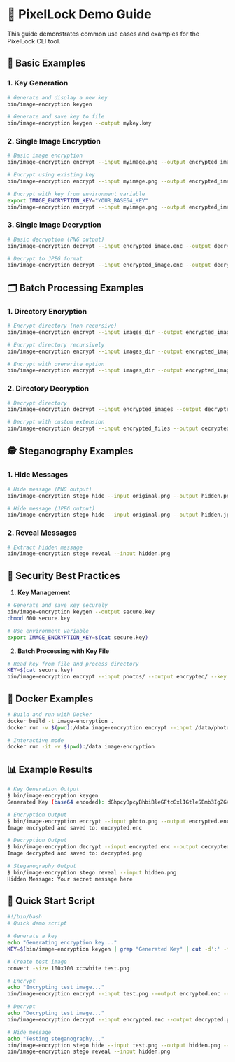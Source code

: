 # 🎯 PixelLock Demo Guide

This guide demonstrates common use cases and examples for the PixelLock CLI tool.

## 📝 Basic Examples

### 1. Key Generation
```bash
# Generate and display a new key
bin/image-encryption keygen

# Generate and save key to file
bin/image-encryption keygen --output mykey.key
```

### 2. Single Image Encryption
```bash
# Basic image encryption
bin/image-encryption encrypt --input myimage.png --output encrypted_image.enc

# Encrypt using existing key
bin/image-encryption encrypt --input myimage.png --output encrypted_image.enc --key "YOUR_BASE64_KEY"

# Encrypt with key from environment variable
export IMAGE_ENCRYPTION_KEY="YOUR_BASE64_KEY"
bin/image-encryption encrypt --input myimage.png --output encrypted_image.enc
```

### 3. Single Image Decryption
```bash
# Basic decryption (PNG output)
bin/image-encryption decrypt --input encrypted_image.enc --output decrypted.png --key "YOUR_BASE64_KEY"

# Decrypt to JPEG format
bin/image-encryption decrypt --input encrypted_image.enc --output decrypted.jpg --key "YOUR_BASE64_KEY" --output-format jpg
```

## 🗂️ Batch Processing Examples

### 1. Directory Encryption
```bash
# Encrypt directory (non-recursive)
bin/image-encryption encrypt --input images_dir --output encrypted_images

# Encrypt directory recursively
bin/image-encryption encrypt --input images_dir --output encrypted_images --recursive

# Encrypt with overwrite option
bin/image-encryption encrypt --input images_dir --output encrypted_images --recursive --overwrite
```

### 2. Directory Decryption
```bash
# Decrypt directory
bin/image-encryption decrypt --input encrypted_images --output decrypted_images --key "YOUR_BASE64_KEY"

# Decrypt with custom extension
bin/image-encryption decrypt --input encrypted_files --output decrypted_files --key "YOUR_BASE64_KEY" --encrypted-ext .xyz
```

## 🕵️ Steganography Examples

### 1. Hide Messages
```bash
# Hide message (PNG output)
bin/image-encryption stego hide --input original.png --output hidden.png --message "Secret message"

# Hide message (JPEG output)
bin/image-encryption stego hide --input original.png --output hidden.jpg --message "Secret message" --output-format jpg
```

### 2. Reveal Messages
```bash
# Extract hidden message
bin/image-encryption stego reveal --input hidden.png
```

## 🔐 Security Best Practices

1. **Key Management**
```bash
# Generate and save key securely
bin/image-encryption keygen --output secure.key
chmod 600 secure.key

# Use environment variable
export IMAGE_ENCRYPTION_KEY=$(cat secure.key)
```

2. **Batch Processing with Key File**
```bash
# Read key from file and process directory
KEY=$(cat secure.key)
bin/image-encryption encrypt --input photos/ --output encrypted/ --key "$KEY" --recursive
```

## 🐳 Docker Examples

```bash
# Build and run with Docker
docker build -t image-encryption .
docker run -v $(pwd):/data image-encryption encrypt --input /data/photo.png --output /data/encrypted.enc

# Interactive mode
docker run -it -v $(pwd):/data image-encryption
```

## 📊 Example Results

```bash
# Key Generation Output
$ bin/image-encryption keygen
Generated Key (base64 encoded): dGhpcyBpcyBhbiBleGFtcGxlIGtleSBmb3IgZGVtbyBwdXJwb3NlcyE=

# Encryption Output
$ bin/image-encryption encrypt --input photo.png --output encrypted.enc
Image encrypted and saved to: encrypted.enc

# Decryption Output
$ bin/image-encryption decrypt --input encrypted.enc --output decrypted.png --key "YOUR_KEY"
Image decrypted and saved to: decrypted.png

# Steganography Output
$ bin/image-encryption stego reveal --input hidden.png
Hidden Message: Your secret message here
```

## 🚀 Quick Start Script

```bash
#!/bin/bash
# Quick demo script

# Generate a key
echo "Generating encryption key..."
KEY=$(bin/image-encryption keygen | grep "Generated Key" | cut -d':' -f2 | tr -d ' ')

# Create test image
convert -size 100x100 xc:white test.png

# Encrypt
echo "Encrypting test image..."
bin/image-encryption encrypt --input test.png --output encrypted.enc --key "$KEY"

# Decrypt
echo "Decrypting test image..."
bin/image-encryption decrypt --input encrypted.enc --output decrypted.png --key "$KEY"

# Hide message
echo "Testing steganography..."
bin/image-encryption stego hide --input test.png --output hidden.png --message "Hello, World!"
bin/image-encryption stego reveal --input hidden.png
